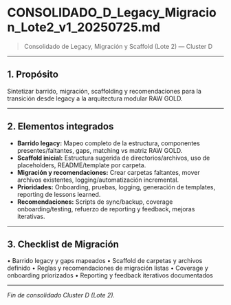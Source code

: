 # CONSOLIDADO_D_Legacy_Migracion_Lote2_v1_20250725.md

> Consolidado de Legacy, Migración y Scaffold (Lote 2) — Cluster D

---

## 1. Propósito
Sintetizar barrido, migración, scaffolding y recomendaciones para la transición desde legacy a la arquitectura modular RAW GOLD.

---

## 2. Elementos integrados
- **Barrido legacy:** Mapeo completo de la estructura, componentes presentes/faltantes, gaps, matching vs matriz RAW GOLD.
- **Scaffold inicial:** Estructura sugerida de directorios/archivos, uso de placeholders, README/template por carpeta.
- **Migración y recomendaciones:** Crear carpetas faltantes, mover archivos existentes, logging/automatización incremental.
- **Prioridades:** Onboarding, pruebas, logging, generación de templates, reporting de lessons learned.
- **Recomendaciones:** Scripts de sync/backup, coverage onboarding/testing, refuerzo de reporting y feedback, mejoras iterativas.

---

## 3. Checklist de Migración
• Barrido legacy y gaps mapeados
• Scaffold de carpetas y archivos definido
• Reglas y recomendaciones de migración listas
• Coverage y onboarding priorizados
• Reporting y feedback iterativos documentados

---

*Fin de consolidado Cluster D (Lote 2).*

